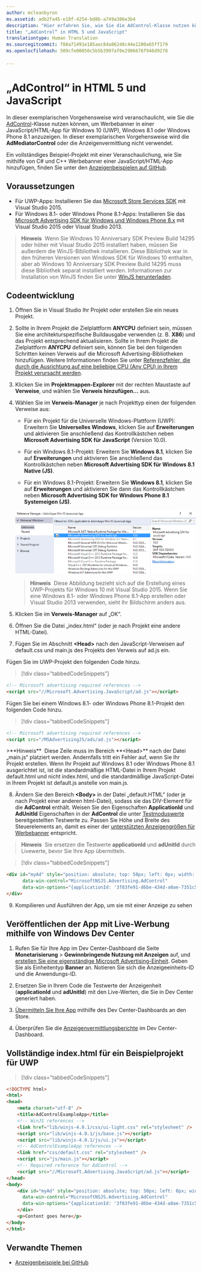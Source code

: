 ```yaml
---
author: mcleanbyron
ms.assetid: adb2fa45-e18f-4254-bd8b-a749a386e3b4
description: "Hier erfahren Sie, wie Sie die AdControl-Klasse nutzen können, um Werbebanner in einer JavaScript/HTML-App für Windows 10 (UWP), Windows 8.1 oder Windows Phone 8.1 anzuzeigen."
title: "„AdControl“ in HTML 5 und JavaScript"
translationtype: Human Translation
ms.sourcegitcommit: f88a71491e185aec84a86248c44e1200a65ff179
ms.openlocfilehash: 509cfe00050c5b5b3997af0e2906676f946d9278

---
```


# <a name="adcontrol-in-html-5-and-javascript"></a>„AdControl“ in HTML 5 und JavaScript

In dieser exemplarischen Vorgehensweise wird veranschaulicht, wie Sie die [AdControl](https://msdn.microsoft.com/library/windows/apps/microsoft.advertising.winrt.ui.adcontrol.aspx)-Klasse nutzen können, um Werbebanner in einer JavaScript/HTML-App für Windows 10 (UWP), Windows 8.1 oder Windows Phone 8.1 anzuzeigen. In dieser exemplarischen Vorgehensweise wird die **AdMediatorControl** oder die Anzeigenvermittlung nicht verwendet.

Ein vollständiges Beispiel-Projekt mit einer Veranschaulichung, wie Sie mithilfe von C# und C++ Werbebanner einer JavaScript/HTML-App hinzufügen, finden Sie unter den [Anzeigenbeispielen auf GitHub](http://aka.ms/githubads).

## <a name="prerequisites"></a>Voraussetzungen


* Für UWP-Apps: Installieren Sie das [Microsoft Store Services SDK](http://aka.ms/store-em-sdk) mit Visual Studio 2015.
* Für Windows 8.1- oder Windows Phone 8.1-Apps: Installieren Sie das [Microsoft Advertising SDK für Windows und Windows Phone 8.x](http://aka.ms/store-8-sdk) mit Visual Studio 2015 oder Visual Studio 2013.

> **Hinweis**&nbsp;&nbsp;Wenn Sie Windows 10 Anniversary SDK Preview Build 14295 oder höher mit Visual Studio 2015 installiert haben, müssen Sie außerdem die WinJS-Bibliothek installieren. Diese Bibliothek war in den früheren Versionen von Windows SDK für Windows 10 enthalten, aber ab Windows 10 Anniversary SDK Preview Build 14295 muss diese Bibliothek separat installiert werden. Informationen zur Installation von WinJS finden Sie unter [WinJS herunterladen](http://try.buildwinjs.com/download/GetWinJS/).

## <a name="code-development"></a>Codeentwicklung

1. Öffnen Sie in Visual Studio Ihr Projekt oder erstellen Sie ein neues Projekt.

2. Sollte in Ihrem Projekt die Zielplattform **ANYCPU** definiert sein, müssen Sie eine architekturspezifische Buildausgabe verwenden (z. B. **X86**) und das Projekt entsprechend aktualisieren. Sollte in Ihrem Projekt die Zielplattform **ANYCPU** definiert sein, können Sie bei den folgenden Schritten keinen Verweis auf die Microsoft Advertising-Bibliotheken hinzufügen. Weitere Informationen finden Sie unter [Referenzfehler, die durch die Ausrichtung auf eine beliebige CPU (Any CPU) in Ihrem Projekt verursacht werden](known-issues-for-the-advertising-libraries.md#reference_errors).

3.  Klicken Sie im **Projektmappen-Explorer** mit der rechten Maustaste auf **Verweise**, und wählen Sie **Verweis hinzufügen...** aus.

4.  Wählen Sie im **Verweis-Manager** je nach Projekttyp einen der folgenden Verweise aus:

    -   Für ein Projekt für die Universelle Windows-Plattform (UWP): Erweitern Sie **Universelles Windows**, klicken Sie auf **Erweiterungen** und aktivieren Sie anschließend das Kontrollkästchen neben **Microsoft Advertising SDK für JavaScript** (Version 10.0).

    -   Für ein Windows 8.1-Projekt: Erweitern Sie **Windows 8.1**, klicken Sie auf **Erweiterungen** und aktivieren Sie anschließend das Kontrollkästchen neben **Microsoft Advertising SDK für Windows 8.1 Native (JS)**.

    -   Für ein Windows 8.1-Projekt: Erweitern Sie **Windows 8.1**, klicken Sie auf **Erweiterungen** und aktivieren Sie dann das Kontrollkästchen neben **Microsoft Advertising SDK for Windows Phone 8.1 Systemeigen (JS)**.

    ![javascriptaddreference](images/13-f7f6d6a6-161e-4f17-995d-1236d0b5d9f2.png)

    > **Hinweis**&nbsp;&nbsp;Diese Abbildung bezieht sich auf die Erstellung eines UWP-Projekts für Windows 10 mit Visual Studio 2015. Wenn Sie eine Windows 8.1- oder Windows Phone 8.1-App erstellen oder Visual Studio 2013 verwenden, sieht Ihr Bildschirm anders aus.

5.  Klicken Sie im **Verweis-Manager** auf „OK“.

6.  Öffnen Sie die Datei „index.html“ (oder je nach Projekt eine andere HTML-Datei).

7.  Fügen Sie im Abschnitt **&lt;Head&gt;** nach den JavaScript-Verweisen auf default.css und main.js des Projekts den Verweis auf ad.js ein.

  Fügen Sie im UWP-Projekt den folgenden Code hinzu.

  > [!div class="tabbedCodeSnippets"]
  ``` html
  <!-- Microsoft advertising required references -->
  <script src="//Microsoft.Advertising.JavaScript/ad.js"></script>
  ```

  Fügen Sie bei einem Windows 8.1- oder Windows Phone 8.1-Projekt den folgenden Code hinzu.

  > [!div class="tabbedCodeSnippets"]
  ``` html
  <!-- Microsoft advertising required references -->
  <script src="/MSAdvertisingJS/ads/ad.js"></script>
  ```

  <span/>
  >**Hinweis**&nbsp;&nbsp;Diese Zeile muss im Bereich **&lt;Head&gt;** nach der Datei „main.js“ platziert werden. Andernfalls tritt ein Fehler auf, wenn Sie Ihr Projekt erstellen. Wenn Ihr Projekt auf Windows 8.1 oder Windows Phone 8.1 ausgerichtet ist, ist die standardmäßige HTML-Datei in Ihrem Projekt default.html und nicht index.html, und die standardmäßige JavaScript-Datei in Ihrem Projekt ist default.js anstelle von main.js.

8.  Ändern Sie den Bereich **&lt;Body&gt;** in der Datei „default.HTML“ (oder je nach Projekt einer anderen html-Datei), sodass sie das DIV-Element für die **AdControl** enthält. Weisen Sie den Eigenschaften **ApplicationId** und **AdUnitId** Eigenschaften in der **AdControl** die unter [Testmoduswerte](test-mode-values.md) bereitgestellten Testwerte zu. Passen Sie Höhe und Breite des Steuerelements an, damit es einer der [unterstützten Anzeigengrößen für Werbebanner](supported-ad-sizes-for-banner-ads.md) entspricht.

  > **Hinweis**&nbsp;&nbsp;Sie ersetzen die Testwerte **applicationId** und **adUnitId** durch Livewerte, bevor Sie Ihre App übermitteln.

  > [!div class="tabbedCodeSnippets"]
  ``` html
  <div id="myAd" style="position: absolute; top: 50px; left: 0px; width: 300px; height: 250px; z-index: 1"
        data-win-control="MicrosoftNSJS.Advertising.AdControl"
        data-win-options="{applicationId: '3f83fe91-d6be-434d-a0ae-7351c5a997f1', adUnitId: '10865270'}">
  </div>
  ```

9.  Kompilieren und Ausführen der App, um sie mit einer Anzeige zu sehen

## <a name="release-your-app-with-live-ads-using-windows-dev-center"></a>Veröffentlichen der App mit Live-Werbung mithilfe von Windows Dev Center


1.  Rufen Sie für Ihre App im Dev Center-Dashboard die Seite **Monetarisierung** &gt; **Gewinnbringende Nutzung mit Anzeigen** auf, und [erstellen Sie eine eigenständige Microsoft Advertising-Einheit](../publish/monetize-with-ads.md). Geben Sie als Einheitentyp **Banner** an. Notieren Sie sich die Anzeigeeinheits-ID und die Anwendungs-ID.

2.  Ersetzen Sie in Ihrem Code die Testwerte der Anzeigenheit (**applicationId** und **adUnitId**) mit den Live-Werten, die Sie in Dev Center generiert haben.

3.  [Übermitteln Sie Ihre App](../publish/app-submissions.md) mithilfe des Dev Center-Dashboards an den Store.

4.  Überprüfen Sie die [Anzeigenvermittlungsberichte](../publish/advertising-performance-report.md) im Dev Center-Dashboard.

## <a name="complete-indexhtml-for-a-sample-uwp-project"></a>Vollständige index.html für ein Beispielprojekt für UWP

> [!div class="tabbedCodeSnippets"]
``` html
<!DOCTYPE html>
<html>
<head>
    <meta charset="utf-8" />
    <title>AdControlExampleApp</title>
    <!-- WinJS references -->
    <link href="lib/winjs-4.0.1/css/ui-light.css" rel="stylesheet" />
    <script src="lib/winjs-4.0.1/js/base.js"></script>
    <script src="lib/winjs-4.0.1/js/ui.js"></script>
    <!-- AdControlExampleApp references -->
    <link href="css/default.css" rel="stylesheet" />
    <script src="js/main.js"></script>
    <!-- Required reference for AdControl -->
    <script src="//Microsoft.Advertising.JavaScript/ad.js"></script>
</head>
<body>
    <div id="myAd" style="position: absolute; top: 50px; left: 0px; width: 300px; height: 250px; z-index: 1"
      data-win-control="MicrosoftNSJS.Advertising.AdControl"
      data-win-options="{applicationId: '3f83fe91-d6be-434d-a0ae-7351c5a997f1', adUnitId: '10865270'}">
    </div>
    <p>Content goes here</p>
</body>
</html>
```

## <a name="related-topics"></a>Verwandte Themen

* [Anzeigenbeispiele bei GitHub](http://aka.ms/githubads)
 

 



<!--HONumber=Dec16_HO2-->


